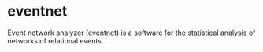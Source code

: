 # eventnet
Event network analyzer (eventnet) is a software for the statistical analysis of networks of relational events.
